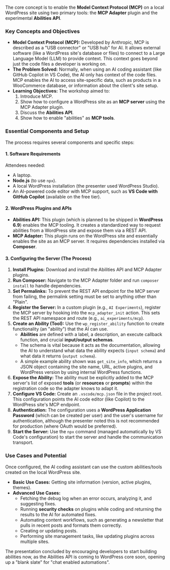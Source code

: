 The core concept is to enable the **Model Context Protocol (MCP)** on a local WordPress site using two primary tools: the **MCP Adapter** plugin and the experimental **Abilities API**.

### Key Concepts and Objectives

- **Model Context Protocol (MCP):** Developed by Anthropic, MCP is described as a "USB connector" or "USB hub" for AI. It allows external software (like a WordPress site's database or files) to connect to a Large Language Model (LLM) to provide context. This context goes beyond just the code files a developer is working on.
- **The Problem Solved:** Normally, when using an AI coding assistant (like GitHub Copilot in VS Code), the AI only has context of the code files. MCP enables the AI to access site-specific data, such as products in a WooCommerce database, or information about the client's site setup.
- **Learning Objectives:** The workshop aimed to:
    1. Introduce MCP.
    2. Show how to configure a WordPress site as an **MCP server** using the MCP Adapter plugin.
    3. Discuss the **Abilities API**.
    4. Show how to enable "abilities" as **MCP tools**.

### Essential Components and Setup

The process requires several components and specific steps:

#### 1. Software Requirements

Attendees needed:

- A laptop.
- **Node.js** (to use `npx`).
- A local WordPress installation (the presenter used WordPress Studio).
- An AI-powered code editor with MCP support, such as **VS Code with GitHub Copilot** (available on the free tier).

#### 2. WordPress Plugins and APIs

- **Abilities API:** This plugin (which is planned to be shipped in **WordPress 6.9**) enables the MCP tooling. It creates a standardized way to request abilities from a WordPress site and expose them via a REST API.
- **MCP Adapter:** This plugin runs on the WordPress site and essentially enables the site as an MCP server. It requires dependencies installed via **Composer**.

#### 3. Configuring the Server (The Process)

1. **Install Plugins:** Download and install the Abilities API and MCP Adapter plugins.
2. **Run Composer:** Navigate to the MCP Adapter folder and run `composer install` to handle dependencies.
3. **Set Permalinks:** To prevent the REST API endpoint for the MCP server from failing, the permalink setting must be set to anything other than "Plain".
4. **Register the Server:** In a custom plugin (e.g., `AI Experiments`), register the MCP server by hooking into the `mcp_adapter_init` action. This sets the REST API namespace and route (e.g., `ai_experiments/mcp`).
5. **Create an Ability (Tool):** Use the `wp_register_ability` function to create functionality (an "ability") that the AI can use.
    - **Abilities** are defined with a label, a description, an execute callback function, and crucial **input/output schemas**.
    - The schema is vital because it acts as the documentation, allowing the AI to understand what data the ability expects (`input schema`) and what data it returns (`output schema`).
    - A simple example ability shown was `get_site_info`, which returns a JSON object containing the site name, URL, active plugins, and WordPress version by using internal WordPress functions.
6. **Expose the Ability:** The ability must be explicitly added to the MCP server's list of exposed **tools** (or **resources** or **prompts**) within the registration code so the adapter knows to adapt it.
7. **Configure VS Code:** Create an `.vscode/mcp.json` file in the project root. This configuration points the AI code editor (like Copilot) to the WordPress site's MCP endpoint.
8. **Authentication:** The configuration uses a **WordPress Application Password** (which can be created per user) and the user's username for authentication, although the presenter noted this is not recommended for production (where OAuth would be preferred).
9. **Start the Server:** Use the `npx` command (managed automatically by VS Code's configuration) to start the server and handle the communication transport.

### Use Cases and Potential

Once configured, the AI coding assistant can use the custom abilities/tools created on the local WordPress site.

- **Basic Use Cases:** Getting site information (version, active plugins, themes).
- **Advanced Use Cases:**
    - Fetching the debug log when an error occurs, analyzing it, and suggesting fixes.
    - Running **security checks** on plugins while coding and returning the results to the AI for automated fixes.
    - Automating content workflows, such as generating a newsletter that pulls in recent posts and formats them correctly.
    - Creating or updating posts.
    - Performing site management tasks, like updating plugins across multiple sites.

The presentation concluded by encouraging developers to start building abilities now, as the Abilities API is coming to WordPress core soon, opening up a "blank slate" for "chat enabled automations".